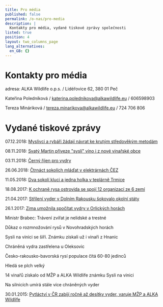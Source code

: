 ```yaml
---
title: Pro média
published: false
permalink: /o-nas/pro-media
description: |
  Kontakty pro média, vydané tiskové zprávy společnosti
listed: true
position: 4
layout: two_columns_page
lang_alternatives:
  en_GB: {}
---
```

# Kontakty pro média

adresa: ALKA Wildlife o.p.s.
 / Lidéřovice 62, 380 01  Peč

Kateřina Poledníková / katerina.polednikova@alkawildlife.eu / 606598903

Tereza Mináriková / tereza.minarikova@alkawildlife.eu / 724 706 806

# Vydané tiskové zprávy

07.12.2018: [Myslivci a rybáři žádají návrat ke krutým středověkým metodám](/news/myslivci-a-rybáři-žádají-návrat-ke-krutým-středověkým-metodám)

08.11.2018: [Svatý Martin přiveze "syslí" víno i z nové vinařské obce](/news/svatý-martin-přiveze-syslí-víno-i-z-nové-vinařské-obce)

03.11.2018: [Černý říjen pro vydry](/news/černý-říjen-pro-vydry)

26.06.2018: [Čtrnáct sokolích mláďat v elektrárnách ČEZ](/news/čtrnáct-sokolích-mláďat-v-elektrárnách)

11.05.2018: [Dva sokolí kluci a jedna holka v teplárně Trmice](/news/dva-sokolí-kluci-a-jedna-holka-v-teplárně-trmice)

18.08.2017: [K ochraně rysa ostrovida se spojí 12 organizací ze 6 zemí](/news/k-ochraně-3-evropských-populací-rysa-ostrovida-se-spojí-12-organizací-z-6-zemí)

21.04.2017: [Střílení vyder v Dolním Rakousku šokovalo okolní státy](/news/střílení-vyder-v-dolním-rakousku-šokovalo-okolní-státy)

26.1.2017: [Zima umožnila spočítat vydry v Orlických horách](/news/zima-umožnila-spočítat-vydry-v-orlických-horách)

Ministr Brabec: Trávení zvířat je nelidské a trestné

Důkaz o rozmnožování rysů v Novohradských horách

Sysli na vinici se šíří. Známku získali už i vinaři z Hnanic

Chráněná vydra zastřelena u Oleksovic

Česko-rakousko-bavorská rysí populace čítá 60-80 jedinců

Hledá se plch velký

14 vinařů získalo od MŽP a ALKA Wildlife známku Sysli na vinici

Na silnicích umírá stále více chráněných vyder

30.01.2015: [Pytláctví v ČR zabíjí ročně až desítky vyder, varuje MŽP a ALKA Wildlife](/news/pytláci-v-čr-zabijí-ročně-až-desítky-vyder-varuje-mžp-a-alka-wildlife)
